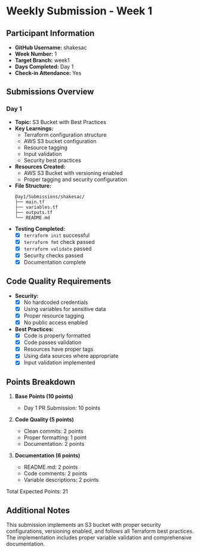 # Weekly Submission - Week 1

## Participant Information
- **GitHub Username:** shakesac
- **Week Number:** 1
- **Target Branch:** week1
- **Days Completed:** Day 1
- **Check-in Attendance:** Yes

## Submissions Overview

### Day 1
- **Topic:** S3 Bucket with Best Practices
- **Key Learnings:**
  - Terraform configuration structure
  - AWS S3 bucket configuration
  - Resource tagging
  - Input validation
  - Security best practices
- **Resources Created:**
  - AWS S3 Bucket with versioning enabled
  - Proper tagging and security configuration
- **File Structure:**
  ```
  Day1/Submissions/shakesac/
  ├── main.tf
  ├── variables.tf
  ├── outputs.tf
  └── README.md
  ```
- **Testing Completed:**
  - [x] `terraform init` successful
  - [x] `terraform fmt` check passed
  - [x] `terraform validate` passed
  - [x] Security checks passed
  - [x] Documentation complete

## Code Quality Requirements
- **Security:**
  - [x] No hardcoded credentials
  - [x] Using variables for sensitive data
  - [x] Proper resource tagging
  - [x] No public access enabled
- **Best Practices:**
  - [x] Code is properly formatted
  - [x] Code passes validation
  - [x] Resources have proper tags
  - [x] Using data sources where appropriate
  - [x] Input validation implemented

## Points Breakdown
1. **Base Points (10 points)**
   - Day 1 PR Submission: 10 points

2. **Code Quality (5 points)**
   - Clean commits: 2 points
   - Proper formatting: 1 point
   - Documentation: 2 points

3. **Documentation (6 points)**
   - README.md: 2 points
   - Code comments: 2 points
   - Variable descriptions: 2 points

Total Expected Points: 21

## Additional Notes
This submission implements an S3 bucket with proper security configurations, versioning enabled, and follows all Terraform best practices. The implementation includes proper variable validation and comprehensive documentation. 